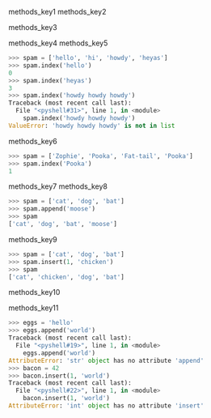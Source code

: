 methods_key1
methods_key2


methods_key3


methods_key4
methods_key5


```python
>>> spam = ['hello', 'hi', 'howdy', 'heyas']
>>> spam.index('hello')
0
>>> spam.index('heyas')
3
>>> spam.index('howdy howdy howdy')
Traceback (most recent call last):
  File "<pyshell#31>", line 1, in <module>
    spam.index('howdy howdy howdy')
ValueError: 'howdy howdy howdy' is not in list
```
methods_key6


```python
>>> spam = ['Zophie', 'Pooka', 'Fat-tail', 'Pooka']
>>> spam.index('Pooka')
1
```
methods_key7
methods_key8


```python
>>> spam = ['cat', 'dog', 'bat']
>>> spam.append('moose')
>>> spam
['cat', 'dog', 'bat', 'moose']
```
methods_key9


```python
>>> spam = ['cat', 'dog', 'bat']
>>> spam.insert(1, 'chicken')
>>> spam
['cat', 'chicken', 'dog', 'bat']
```
methods_key10


methods_key11


```python
>>> eggs = 'hello'
>>> eggs.append('world')
Traceback (most recent call last):
  File "<pyshell#19>", line 1, in <module>
    eggs.append('world')
AttributeError: 'str' object has no attribute 'append'
>>> bacon = 42
>>> bacon.insert(1, 'world')
Traceback (most recent call last):
  File "<pyshell#22>", line 1, in <module>
    bacon.insert(1, 'world')
AttributeError: 'int' object has no attribute 'insert'
```